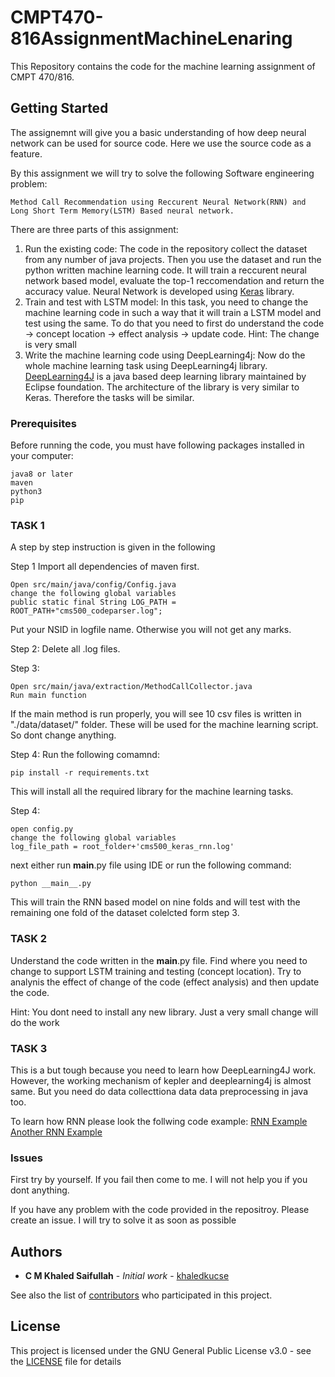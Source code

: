 # CMPT470-816AssignmentMachineLenaring
This Repository contains the code for the machine learning assignment of CMPT 470/816.


## Getting Started

The assignemnt will give you a basic understanding of how deep neural network can be used for source code. Here we use the source code as a feature.

By this assignment we will try to solve the following Software engineering problem:

```
Method Call Recommendation using Reccurent Neural Network(RNN) and Long Short Term Memory(LSTM) Based neural network.
```

There are three parts of this assignment:

1. Run the existing code: The code in the repository collect the dataset from any number of java projects. Then you use the dataset and run the python written machine learning code. It will train a reccurent neural network based model, evaluate the top-1 reccomendation and return the accuracy value. Neural Network is developed using [Keras](https://keras.io/) library.
2. Train and test with LSTM model: In this task, you need to change the machine learning code in such a way that it will train a LSTM model and test using the same. To do that you need to first do understand the code -> concept location -> effect analysis -> update code. Hint: The change is very small
3. Write the machine learning code using DeepLearning4j: Now do the whole machine learning task using DeepLearning4j library. [DeepLearning4J](https://deeplearning4j.org/) is a java based deep learning library maintained by Eclipse foundation. The architecture of the library is very similar to Keras. Therefore the tasks will be similar. 

### Prerequisites

Before running the code, you must have following packages installed in your computer:

```
java8 or later
maven
python3
pip
```

### TASK 1

A step by step instruction is given in the following

Step 1
Import all dependencies of maven first.
```
Open src/main/java/config/Config.java
change the following global variables
public static final String LOG_PATH = ROOT_PATH+"cms500_codeparser.log";
```
Put your NSID in logfile name. Otherwise you will not get any marks.

Step 2: 
Delete all .log files. 

Step 3: 
```
Open src/main/java/extraction/MethodCallCollector.java
Run main function
```
If the main method is run properly, you will see 10 csv files is written in "./data/dataset/" folder. These will be used for the machine learning script. So dont change anything.


Step 4: 
Run the following comamnd:
```
pip install -r requirements.txt
```
This will install all the required library for the machine learning tasks.


Step 4: 
```
open config.py
change the following global variables
log_file_path = root_folder+'cms500_keras_rnn.log'
```

next either run __main__.py file using IDE or run the following command:
```
python __main__.py
```
This will train the RNN based model on nine folds and will test with the remaining one fold of the dataset colelcted form step 3.


### TASK 2
Understand the code written in the __main__.py file. Find where you need to change to support LSTM training and testing (concept location). Try to analynis the effect of change of the code (effect analysis) and then update the code. 

Hint: You dont need to install any new library. Just a very small change will do the work

### TASK 3
This is a but tough because you need to learn how DeepLearning4J work. However, the working mechanism of kepler and deeplearning4j is almost same. But you need do data collecttiona data data preprocessing in java too.

To learn how RNN please look the follwing code example:
[RNN Example](http://github.com/eclipse/deeplearning4j-examples/blob/master/dl4j-examples/src/main/java/org/deeplearning4j/examples/recurrent/basic/BasicRNNExample.java)
[Another RNN Example](https://github.com/khaledkucse/methodRec/blob/master/src/main/java/Classification.java)



### Issues
First try by yourself. If you fail then come to me. I will not help you if you dont anything.

If you have any problem with the code provided in  the repositroy. Please create an issue. I will try to solve it as soon as possible




## Authors

* **C M Khaled Saifullah** - *Initial work* - [khaledkucse](https://github.com/khaledkucse)

See also the list of [contributors](https://github.com/khaledkucse/DeepAPIMethodCallReccomendation/graphs/contributorss) who participated in this project.

## License

This project is licensed under the GNU General Public License v3.0 - see the [LICENSE](LICENSE) file for details


